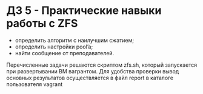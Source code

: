 # ДЗ 5 - Практические навыки работы с ZFS
* определить алгоритм с наилучшим сжатием;
* определить настройки pool’a;
* найти сообщение от преподавателей.

Перечисленные задачи решаются скриптом zfs.sh, который запускается при развертывании ВМ вагрантом. Для удобства проверки вывод основных результатов осуществляется в файл report  в каталоге пользователя vagrant